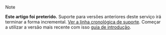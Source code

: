 >[!Note]
>**Este artigo foi preterido.** Suporte para versões anteriores deste serviço irá terminar a forma incremental. [Ver a linha cronológica de suporte](../articles/machine-learning/service/overview-what-happened-to-workbench.md#timeline). Começar a utilizar a versão mais recente com isso [guia de introdução](../articles/machine-learning/service/index.yml).